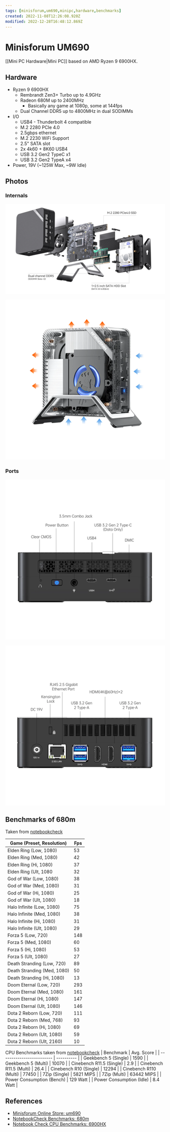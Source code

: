 ```yaml
---
tags: [minisforum,um690,minipc,hardware,benchmarks]
created: 2022-11-08T12:26:08.920Z
modified: 2022-12-28T16:48:12.869Z
---
```

# Minisforum UM690

[[Mini PC Hardware|Mini PC]] based on AMD Ryzen 9 6900HX.

## Hardware

* Ryzen 9 6900HX
  * Rembrandt Zen3+ Turbo up to 4.9GHz
  * Radeon 680M up to 2400MHz
    * Basically any game at 1080p, some at 144fps
  * Dual Channel DDR5 up to 4800MHz in dual SODIMMs
* I/O
  * USB4 - Thunderbolt 4 compatible
  * M.2 2280 PCIe 4.0
  * 2.5gbps ethernet
  * M.2 2230 WiFi Support
  * 2.5" SATA slot
  * 2x 4k60 + 8K60 USB4
  * USB 3.2 Gen2 TypeC x1
  * USB 3.2 Gen2 TypeA x4
* Power, 19V (~125W Max, ~9W Idle)

## Photos

### Internals

![exploded diagram of um690](pics/2022-11-08-13-39-21.png)

![heatsink of um690](pics/2022-11-08-13-41-15.png)

### Ports

![um690 front ports](2022-11-08-13-43-03.png)

![um690 back ports](2022-11-08-13-44-17.png)

## Benchmarks of 680m

Taken from [notebookcheck][notebookcheck-680m-benchmarks]

| Game (Preset, Resolution)    | Fps |
| ---------------------------- | --- |
| Elden Ring  (Low, 1080)      | 53  |
| Elden Ring  (Med, 1080)      | 42  |
| Elden Ring  (Hi, 1080)       | 37  |
| Elden Ring  (Ult, 1080       | 32  |
| God of War  (Low, 1080)      | 38  |
| God of War  (Med, 1080)      | 31  |
| God of War  (Hi, 1080)       | 25  |
| God of War  (Ult, 1080)      | 18  |
| Halo Infinite  (Low, 1080)   | 75  |
| Halo Infinite  (Med, 1080)   | 38  |
| Halo Infinite  (Hi, 1080)    | 31  |
| Halo Infinite  (Ult, 1080)   | 29  |
| Forza 5  (Low, 720)          | 148 |
| Forza 5  (Med, 1080)         | 60  |
| Forza 5  (Hi, 1080)          | 53  |
| Forza 5  (Ult, 1080)         | 27  |
| Death Stranding  (Low, 720)  | 89  |
| Death Stranding  (Med, 1080) | 50  |
| Death Stranding  (Hi, 1080)  | 13  |
| Doom Eternal  (Low, 720)     | 293 |
| Doom Eternal  (Med, 1080)    | 161 |
| Doom Eternal  (Hi, 1080)     | 147 |
| Doom Eternal  (Ult, 1080)    | 146 |
| Dota 2 Reborn  (Low, 720)    | 111 |
| Dota 2 Reborn  (Med, 768)    | 93  |
| Dota 2 Reborn  (Hi, 1080)    | 69  |
| Dota 2 Reborn  (Ult, 1080)   | 59  |
| Dota 2 Reborn  (Ult, 2160)   | 10  |

CPU Benchmarks taken from [notebookcheck][notebookcheck-benchmarks-6900hx]
| Benchmark                 | Avg. Score |
| ------------------------- | ---------- |
| Geekbench 5 (Single)      | 1590       |
| Geekbench 5 (Multi)       | 10070      |
| Cinebench R11.5 (Single)  | 2.9        |
| Cinebench R11.5 (Multi)   | 26.4       |
| Cinebench R10 (Single)    | 12294      |
| Cinebench R110 (Multi)    | 77450      |
| 7Zip (Single)             | 5821 MIPS  |
| 7Zip (Multi)              | 63442 MIPS |
| Power Consumption (Bench) | 129 Watt   |
| Power Consumption (Idle)  | 8.4 Watt   |

## References

* [Minisforum Online Store: um690][minisforum-store-um690]
* [NotebookCheck Benchmarks: 680m][notebookcheck-680m-benchmarks]
* [Notebook Check CPU Benchmarks: 6900HX][notebookcheck-benchmarks-6900hx]

<!-- Hidden references -->
[minisforum-store-um690]: https://store.minisforum.com/collections/amd-®-ryzen-®/products/minisforum-um590?variant=43399608729845 "Minisforum Online Store: um690"
[notebookcheck-680m-benchmarks]: https://www.notebookcheck.net/AMD-Radeon-680M-GPU-Benchmarks-and-Specs.589860.0.html "NotebookCheck Benchmarks: 680m"
[notebookcheck-benchmarks-6900hx]: https://www.notebookcheck.net/AMD-Ryzen-9-6900HX-Processor-Benchmarks-and-Specs.589858.0.html "Notebook Check CPU Benchmarks: 6900HX"
